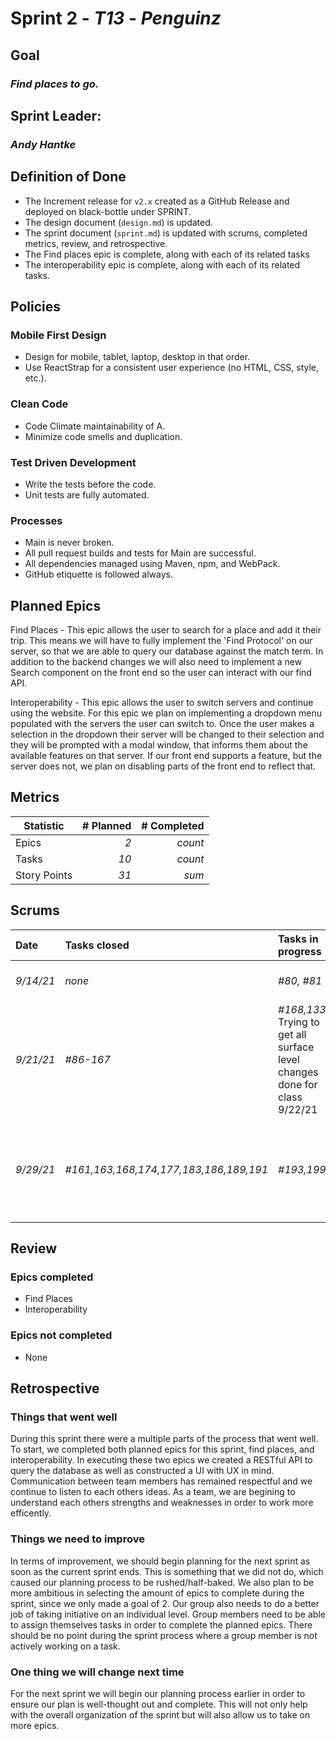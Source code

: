 # Sprint 2 - *T13* - *Penguinz*

## Goal
### *Find places to go.*

## Sprint Leader: 
### *Andy Hantke*

## Definition of Done

* The Increment release for `v2.x` created as a GitHub Release and deployed on black-bottle under SPRINT.
* The design document (`design.md`) is updated.
* The sprint document (`sprint.md`) is updated with scrums, completed metrics, review, and retrospective.
* The Find places epic is complete, along with each of its related tasks
* The interoperability epic is complete, along with each of its related tasks.

## Policies

### Mobile First Design
* Design for mobile, tablet, laptop, desktop in that order.
* Use ReactStrap for a consistent user experience (no HTML, CSS, style, etc.).

### Clean Code
* Code Climate maintainability of A.
* Minimize code smells and duplication.

### Test Driven Development
* Write the tests before the code.
* Unit tests are fully automated.

### Processes
* Main is never broken. 
* All pull request builds and tests for Main are successful.
* All dependencies managed using Maven, npm, and WebPack.
* GitHub etiquette is followed always.


## Planned Epics
Find Places - This epic allows the user to search for a place and add it their trip. This means we will have to fully implement the 'Find Protocol' on our server, so that we are able to query our database against the match term. In addition to the backend changes we will also need to implement a new Search component on the front end so the user can interact with our find API.

Interoperability - This epic allows the user to switch servers and continue using the website. For this epic we plan on implementing a dropdown menu populated with the servers the user can switch to. Once the user makes a selection in the dropdown their server will be changed to their selection and they will be prompted with a modal window, that informs them about the available features on that server. If our front end supports a feature, but the server does not, we plan on disabling parts of the front end to reflect that.

## Metrics

| Statistic | # Planned | # Completed |
| --- | ---: | ---: |
| Epics | *2* | *count* |
| Tasks |  *10*  | *count* | 
| Story Points |  *31*  | *sum* | 


## Scrums

| Date | Tasks closed  | Tasks in progress | Impediments |
| :--- | :--- | :--- | :--- |
| *9/14/21* | *none* | *#80, #81* | Trying to split epics into tasks | 
| *9/21/21* | *#86-167* | *#168,133* <br> Trying to get all surface level changes done for class 9/22/21 | Front end knowledge |
| *9/29/21* | *#161,163,168,174,177,183,186,189,191* | *#193,199* | Our changes to some of the components have broken the jest tests <br> Dev enviornments | 

## Review

### Epics completed
* Find Places
* Interoperability

### Epics not completed
* None

## Retrospective

### Things that went well
During this sprint there were a multiple parts of the process that went well. To start, we completed both planned epics for this sprint, find places, and interoperability. In executing these two epics we created a RESTful API to query the database as well as constructed a UI with UX in mind. Communication between team members has remained respectful and we continue to listen to each others ideas. As a team, we are begining to understand each others strengths and weaknesses in order to work more efficently.

### Things we need to improve
In terms of improvement, we should begin planning for the next sprint as soon as the current sprint ends. This is something that we did not do, which caused our planning process to be rushed/half-baked. We also plan to be more ambitious in selecting the amount of epics to complete during the sprint, since we only made a goal of 2. Our group also needs to do a better job of taking initiative on an individual level. Group members need to be able to assign themselves tasks in order to complete the planned epics. There should be no point during the sprint process where a group member is not actively working on a task. 

### One thing we will change next time
For the next sprint we will begin our planning process earlier in order to ensure our plan is well-thought out and complete. This will not only help with the overall organization of the sprint but will also allow us to take on more epics. 
